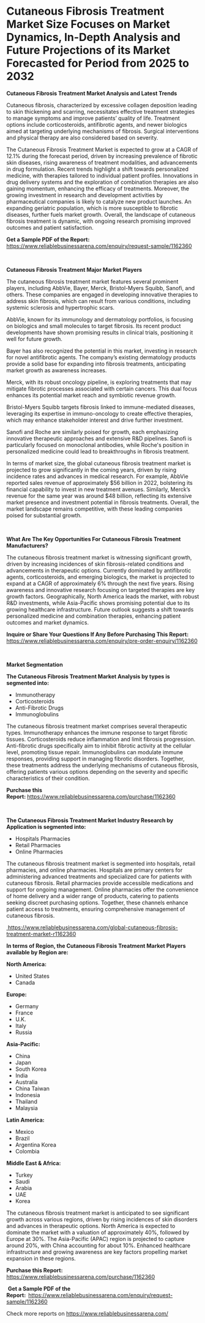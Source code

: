<p><h1>Cutaneous Fibrosis Treatment Market Size Focuses on Market Dynamics, In-Depth Analysis and Future Projections of its Market Forecasted for Period from 2025 to 2032</h1></p><p><strong>Cutaneous Fibrosis Treatment Market Analysis and Latest Trends</strong></p>
<p><p>Cutaneous fibrosis, characterized by excessive collagen deposition leading to skin thickening and scarring, necessitates effective treatment strategies to manage symptoms and improve patients’ quality of life. Treatment options include corticosteroids, antifibrotic agents, and newer biologics aimed at targeting underlying mechanisms of fibrosis. Surgical interventions and physical therapy are also considered based on severity. </p><p>The Cutaneous Fibrosis Treatment Market is expected to grow at a CAGR of 12.1% during the forecast period, driven by increasing prevalence of fibrotic skin diseases, rising awareness of treatment modalities, and advancements in drug formulation. Recent trends highlight a shift towards personalized medicine, with therapies tailored to individual patient profiles. Innovations in drug delivery systems and the exploration of combination therapies are also gaining momentum, enhancing the efficacy of treatments. Moreover, the growing investment in research and development activities by pharmaceutical companies is likely to catalyze new product launches. An expanding geriatric population, which is more susceptible to fibrotic diseases, further fuels market growth. Overall, the landscape of cutaneous fibrosis treatment is dynamic, with ongoing research promising improved outcomes and patient satisfaction.</p></p>
<p><strong>Get a Sample PDF of the Report:&nbsp;</strong> <a href="https://www.reliablebusinessarena.com/enquiry/request-sample/1162360?utm_campaign=3221&utm_medium=2&utm_source=Github&utm_content=ia&utm_term=24032025&utm_id=cutaneous-fibrosis-treatment">https://www.reliablebusinessarena.com/enquiry/request-sample/1162360</a></p>
<p>&nbsp;</p>
<p><strong>Cutaneous Fibrosis Treatment Major Market Players</strong></p>
<p><p>The cutaneous fibrosis treatment market features several prominent players, including AbbVie, Bayer, Merck, Bristol-Myers Squibb, Sanofi, and others. These companies are engaged in developing innovative therapies to address skin fibrosis, which can result from various conditions, including systemic sclerosis and hypertrophic scars.</p><p>AbbVie, known for its immunology and dermatology portfolios, is focusing on biologics and small molecules to target fibrosis. Its recent product developments have shown promising results in clinical trials, positioning it well for future growth.</p><p>Bayer has also recognized the potential in this market, investing in research for novel antifibrotic agents. The company’s existing dermatology products provide a solid base for expanding into fibrosis treatments, anticipating market growth as awareness increases.</p><p>Merck, with its robust oncology pipeline, is exploring treatments that may mitigate fibrotic processes associated with certain cancers. This dual focus enhances its potential market reach and symbiotic revenue growth.</p><p>Bristol-Myers Squibb targets fibrosis linked to immune-mediated diseases, leveraging its expertise in immuno-oncology to create effective therapies, which may enhance stakeholder interest and drive further investment.</p><p>Sanofi and Roche are similarly poised for growth, each emphasizing innovative therapeutic approaches and extensive R&D pipelines. Sanofi is particularly focused on monoclonal antibodies, while Roche's position in personalized medicine could lead to breakthroughs in fibrosis treatment.</p><p>In terms of market size, the global cutaneous fibrosis treatment market is projected to grow significantly in the coming years, driven by rising incidence rates and advances in medical research. For example, AbbVie reported sales revenue of approximately $56 billion in 2022, bolstering its financial capability to invest in new treatment avenues. Similarly, Merck’s revenue for the same year was around $48 billion, reflecting its extensive market presence and investment potential in fibrosis treatments. Overall, the market landscape remains competitive, with these leading companies poised for substantial growth.</p></p>
<p>&nbsp;</p>
<p><strong>What Are The Key Opportunities For Cutaneous Fibrosis Treatment Manufacturers?</strong></p>
<p><p>The cutaneous fibrosis treatment market is witnessing significant growth, driven by increasing incidences of skin fibrosis-related conditions and advancements in therapeutic options. Currently dominated by antifibrotic agents, corticosteroids, and emerging biologics, the market is projected to expand at a CAGR of approximately 6% through the next five years. Rising awareness and innovative research focusing on targeted therapies are key growth factors. Geographically, North America leads the market, with robust R&D investments, while Asia-Pacific shows promising potential due to its growing healthcare infrastructure. Future outlook suggests a shift towards personalized medicine and combination therapies, enhancing patient outcomes and market dynamics.</p></p>
<p><strong>Inquire or Share Your Questions If Any Before Purchasing This Report:</strong> <a href="https://www.reliablebusinessarena.com/enquiry/pre-order-enquiry/1162360?utm_campaign=3221&utm_medium=2&utm_source=Github&utm_content=ia&utm_term=24032025&utm_id=cutaneous-fibrosis-treatment">https://www.reliablebusinessarena.com/enquiry/pre-order-enquiry/1162360</a></p>
<p>&nbsp;</p>
<p><strong>Market Segmentation</strong></p>
<p><strong>The Cutaneous Fibrosis Treatment Market Analysis by types is segmented into:</strong></p>
<p><ul><li>Immunotherapy</li><li>Corticosteroids</li><li>Anti-Fibrotic Drugs</li><li>Immunoglobulins</li></ul></p>
<p><p>The cutaneous fibrosis treatment market comprises several therapeutic types. Immunotherapy enhances the immune response to target fibrotic tissues. Corticosteroids reduce inflammation and limit fibrosis progression. Anti-fibrotic drugs specifically aim to inhibit fibrotic activity at the cellular level, promoting tissue repair. Immunoglobulins can modulate immune responses, providing support in managing fibrotic disorders. Together, these treatments address the underlying mechanisms of cutaneous fibrosis, offering patients various options depending on the severity and specific characteristics of their condition.</p></p>
<p><strong>Purchase this Report:&nbsp;</strong><a href="https://www.reliablebusinessarena.com/purchase/1162360?utm_campaign=3221&utm_medium=2&utm_source=Github&utm_content=ia&utm_term=24032025&utm_id=cutaneous-fibrosis-treatment">https://www.reliablebusinessarena.com/purchase/1162360</a></p>
<p>&nbsp;</p>
<p><strong>The Cutaneous Fibrosis Treatment Market Industry Research by Application is segmented into:</strong></p>
<p><ul><li>Hospitals Pharmacies</li><li>Retail Pharmacies</li><li>Online Pharmacies</li></ul></p>
<p><p>The cutaneous fibrosis treatment market is segmented into hospitals, retail pharmacies, and online pharmacies. Hospitals are primary centers for administering advanced treatments and specialized care for patients with cutaneous fibrosis. Retail pharmacies provide accessible medications and support for ongoing management. Online pharmacies offer the convenience of home delivery and a wider range of products, catering to patients seeking discreet purchasing options. Together, these channels enhance patient access to treatments, ensuring comprehensive management of cutaneous fibrosis.</p></p>
<p><a href="https://www.reliablebusinessarena.com/global-cutaneous-fibrosis-treatment-market-r1162360?utm_campaign=3221&utm_medium=2&utm_source=Github&utm_content=ia&utm_term=24032025&utm_id=cutaneous-fibrosis-treatment">&nbsp;https://www.reliablebusinessarena.com/global-cutaneous-fibrosis-treatment-market-r1162360</a></p>
<p><strong>In terms of Region, the Cutaneous Fibrosis Treatment Market Players available by Region are:</strong></p>
<p>
    <p> <strong> North America: </strong>
        <ul>
            <li>United States</li>
            <li>Canada</li>
        </ul>
        </p> 
    <p> <strong> Europe: </strong>
        <ul>
            <li>Germany</li>
            <li>France</li>
            <li>U.K.</li>
            <li>Italy</li>
            <li>Russia</li>
        </ul>
        </p> 
    <p> <strong> Asia-Pacific: </strong>
        <ul>
            <li>China</li>
            <li>Japan</li>
            <li>South Korea</li>
            <li>India</li>
            <li>Australia</li>
            <li>China Taiwan</li>
            <li>Indonesia</li>
            <li>Thailand</li>
            <li>Malaysia</li>
        </ul>
        </p> 
    <p> <strong> Latin America: </strong>
        <ul>
            <li>Mexico</li>
            <li>Brazil</li>
            <li>Argentina Korea</li>
            <li>Colombia</li>
        </ul>
        </p> 
    <p> <strong> Middle East & Africa: </strong>
        <ul>
            <li>Turkey</li>
            <li>Saudi</li>
            <li>Arabia</li>
            <li>UAE</li>
            <li>Korea</li>
        </ul>
    </p>
    </p>
<p><p>The cutaneous fibrosis treatment market is anticipated to see significant growth across various regions, driven by rising incidences of skin disorders and advances in therapeutic options. North America is expected to dominate the market with a valuation of approximately 40%, followed by Europe at 30%. The Asia-Pacific (APAC) region is projected to capture around 20%, with China accounting for about 10%. Enhanced healthcare infrastructure and growing awareness are key factors propelling market expansion in these regions.</p></p>
<p><strong>Purchase this Report: </strong><a href="https://www.reliablebusinessarena.com/purchase/1162360?utm_campaign=3221&utm_medium=2&utm_source=Github&utm_content=ia&utm_term=24032025&utm_id=cutaneous-fibrosis-treatment">https://www.reliablebusinessarena.com/purchase/1162360</a></p>
<p>&nbsp;<strong>Get a Sample PDF of the Report:&nbsp;&nbsp;</strong><a href="https://www.reliablebusinessarena.com/enquiry/request-sample/1162360?utm_campaign=3221&utm_medium=2&utm_source=Github&utm_content=ia&utm_term=24032025&utm_id=cutaneous-fibrosis-treatment">https://www.reliablebusinessarena.com/enquiry/request-sample/1162360</a></p>
<p><strong></strong></p>
<p>Check more reports on <a href="https://www.reliablebusinessarena.com/?utm_campaign=3221&utm_medium=2&utm_source=Github&utm_content=ia&utm_term=24032025&utm_id=cutaneous-fibrosis-treatment">https://www.reliablebusinessarena.com/</a></p>